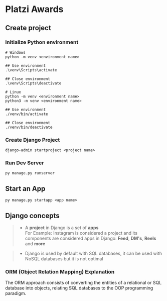 # Platzi Awards

## Create project

### Initialize Python environment

```
# Windows
python -m venv <environment name>

## Use environment
.\venv\Scripts\activate

## Close environment
.\venv\Scripts\deactivate

# Linux
python -m venv <environment name>
python3 -m venv <environment name>

## Use environment
./venv/bin/activate

## Close environment
./venv/bin/deactivate
```

### Create Django Project

```
django-admin startproject <project name>
```

### Run Dev Server

```
py manage.py runserver
```

## Start an App

```
py manage.py startapp <app name>
```

## Django concepts

> - A **project** in Django is a set of **apps**\
> For Example:
> Instagram is considered a project and its components are considered apps in Django: **Feed**, **DM's**, **Reels** and **more**

> - Django is used by default with SQL databases, it can be used with NoSQL databases but it is not optimal

### ORM (Object Relation Mapping) Explanation
The ORM approach consists of converting the entities of a relational or SQL database into objects, relating SQL databases to the OOP programming paradigm.
